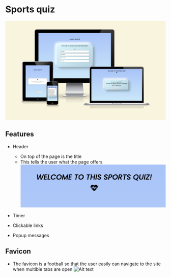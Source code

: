 # Sports quiz

![Alt text](assets/images/Readme_images/Readme_Am_I_responsive.png)

## Features
* Header 
   * On top of the page is the title 
   * This tells the user what the page offers
![Alt text](assets/images/Readme_images/Readme_header.png)
   
* Timer
* Clickable links
* Popup messages


## Favicon

* The favicon is a football so that the user easily can navigate to the site when multible tabs are open
![Alt text](assets/images/)

